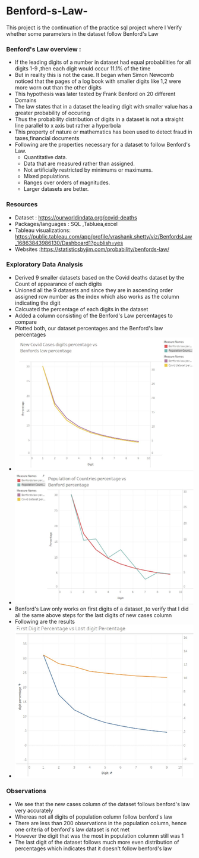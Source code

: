 # Benford-s-Law-
This project is the continuation of the practice sql project where I Verify whether some parameters in the dataset follow Benford's Law 
### Benford's Law overview :
* If the leading digits of a number in dataset had equal probabilities for all digits 1-9 ,then each digit would occur 11.1% of the time 
* But in reality this is not the case. It began when Simon Newcomb noticed that the pages of a log book with smaller digits like 1,2 were more worn out than the other digits 
* This hypothesis was later tested by Frank Benford on 20 different Domains 
* The law states that in a dataset the leading digit with smaller value has a greater probability of occuring 
* Thus the probability distribution of digits in a dataset is not a straight line parallel to x axis but rather a hyperbola
* This property of nature or mathematics has been used to detect fraud in taxes,financial documents
* Following are the properties necessary for a dataset to follow Benford's Law.
  * Quantitative data.
  * Data that are measured rather than assigned.
  * Not artificially restricted by minimums or maximums.
  * Mixed populations.
  * Ranges over orders of magnitudes.
  * Larger datasets are better.
  
### Resources 
* Dataset : https://ourworldindata.org/covid-deaths 
* Packages/languages : SQL ,Tabluea,excel 
* Tableau visualizations: https://public.tableau.com/app/profile/vrashank.shetty/viz/BenfordsLaw_16863843986130/Dashboard1?publish=yes
* Websites :https://statisticsbyjim.com/probability/benfords-law/

### Exploratory Data Analysis 
* Derived 9 smaller datasets based on the Covid deaths dataset by the Count of appearance of each digits
* Unioned all the 9 datasets and since they are in ascending order assigned row number as the index which also works as the column indicating the digit
* Calcuated the percentage of each digits in the dataset
* Added a column consisting of the Benford's Law percentages to compare
* Plotted both, our dataset percentages and the Benford's law percentages
* ![alt text](https://github.com/svrashank/Benford-s-Law-/blob/New/Covid%20cases%20vs%20Benfords%20law.JPG 'New cases vs Benfords law percentage')
* ![alt text](https://github.com/svrashank/Benford-s-Law-/blob/New/Population%20vs%20Benfords%20law.JPG 'Population vs benfords law percentage')
* Benford's Law only works on first digits of a dataset ,to verify that I did all the same above steps for the last digits of new cases column
* Following are the results
* ![alt text](https://github.com/svrashank/Benford-s-Law-/blob/New/First%20vs%20last%20digit%20percentage.JPG 'First vs last digit percentage') 

### Observations 
* We see that the new cases column of the dataset follows benford's law very accurately
* Whereas not all digits of  population column follow benford's law
* There are less than 200 observations in the population column, hence one criteria of benford's law dataset is not met
* However the digit that was the most in population columnn still was 1
* The last digit of the dataset follows much more even distribution of percentages which indicates that it doesn't follow benford's law 




  

